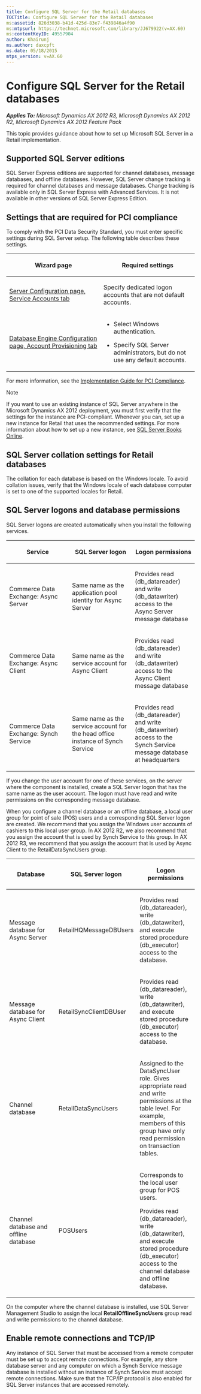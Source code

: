 ```yaml
---
title: Configure SQL Server for the Retail databases
TOCTitle: Configure SQL Server for the Retail databases
ms:assetid: 826d3038-b41d-425d-83e7-f439846a4f90
ms:mtpsurl: https://technet.microsoft.com/library/JJ679922(v=AX.60)
ms:contentKeyID: 49557904
author: Khairunj
ms.author: daxcpft
ms.date: 05/18/2015
mtps_version: v=AX.60
---
```


# Configure SQL Server for the Retail databases 


_**Applies To:** Microsoft Dynamics AX 2012 R3, Microsoft Dynamics AX 2012 R2, Microsoft Dynamics AX 2012 Feature Pack_

This topic provides guidance about how to set up Microsoft SQL Server in a Retail implementation.

## Supported SQL Server editions

SQL Server Express editions are supported for channel databases, message databases, and offline databases. However, SQL Server change tracking is required for channel databases and message databases. Change tracking is available only in SQL Server Express with Advanced Services. It is not available in other versions of SQL Server Express Edition.

## Settings that are required for PCI compliance

To comply with the PCI Data Security Standard, you must enter specific settings during SQL Server setup. The following table describes these settings.

<table>
<colgroup>
<col style="width: 50%" />
<col style="width: 50%" />
</colgroup>
<thead>
<tr class="header">
<th><p>Wizard page</p></th>
<th><p>Required settings</p></th>
</tr>
</thead>
<tbody>
<tr class="odd">
<td><p><a href="https://msdn.microsoft.com/library/cc281953.aspx">Server Configuration page, Service Accounts tab</a></p></td>
<td><p>Specify dedicated logon accounts that are not default accounts.</p></td>
</tr>
<tr class="even">
<td><p><a href="https://msdn.microsoft.com/library/cc281849.aspx">Database Engine Configuration page, Account Provisioning tab</a></p></td>
<td><ul>
<li><p>Select Windows authentication.</p></li>
<li><p>Specify SQL Server administrators, but do not use any default accounts.</p></li>
</ul></td>
</tr>
</tbody>
</table>


For more information, see the [Implementation Guide for PCI Compliance](https://go.microsoft.com/fwlink/?linkid=237283).


> [!NOTE]
> <P>If you want to use an existing instance of SQL Server anywhere in the Microsoft Dynamics AX 2012 deployment, you must first verify that the settings for the instance are PCI-compliant. Whenever you can, set up a new instance for Retail that uses the recommended settings. For more information about how to set up a new instance, see <A href="https://msdn.microsoft.com/library/ms130214.aspx">SQL&nbsp;Server Books Online</A>.</P>



## SQL Server collation settings for Retail databases

The collation for each database is based on the Windows locale. To avoid collation issues, verify that the Windows locale of each database computer is set to one of the supported locales for Retail.

## SQL Server logons and database permissions

SQL Server logons are created automatically when you install the following services.

<table>
<colgroup>
<col style="width: 33%" />
<col style="width: 33%" />
<col style="width: 33%" />
</colgroup>
<thead>
<tr class="header">
<th><p>Service</p></th>
<th><p>SQL Server logon</p></th>
<th><p>Logon permissions</p></th>
</tr>
</thead>
<tbody>
<tr class="odd">
<td><p>Commerce Data Exchange: Async Server</p></td>
<td><p>Same name as the application pool identity for Async Server</p></td>
<td><p>Provides read (db_datareader) and write (db_datawriter) access to the Async Server message database</p></td>
</tr>
<tr class="even">
<td><p>Commerce Data Exchange: Async Client</p></td>
<td><p>Same name as the service account for Async Client</p></td>
<td><p>Provides read (db_datareader) and write (db_datawriter) access to the Async Client message database</p></td>
</tr>
<tr class="odd">
<td><p>Commerce Data Exchange: Synch Service</p></td>
<td><p>Same name as the service account for the head office instance of Synch Service</p></td>
<td><p>Provides read (db_datareader) and write (db_datawriter) access to the Synch Service message database at headquarters</p></td>
</tr>
</tbody>
</table>


If you change the user account for one of these services, on the server where the component is installed, create a SQL Server logon that has the same name as the user account. The logon must have read and write permissions on the corresponding message database.

When you configure a channel database or an offline database, a local user group for point of sale (POS) users and a corresponding SQL Server logon are created. We recommend that you assign the Windows user accounts of cashiers to this local user group. In AX 2012 R2, we also recommend that you assign the account that is used by Synch Service to this group. In AX 2012 R3, we recommend that you assign the account that is used by Async Client to the RetailDataSyncUsers group.

<table>
<colgroup>
<col style="width: 33%" />
<col style="width: 33%" />
<col style="width: 33%" />
</colgroup>
<thead>
<tr class="header">
<th><p>Database</p></th>
<th><p>SQL Server logon</p></th>
<th><p>Logon permissions</p></th>
</tr>
</thead>
<tbody>
<tr class="odd">
<td><p>Message database for Async Server</p></td>
<td><p>RetailHQMessageDBUsers</p></td>
<td><p>Provides read (db_datareader), write (db_datawriter), and execute stored procedure (db_executor) access to the database.</p></td>
</tr>
<tr class="even">
<td><p>Message database for Async Client</p></td>
<td><p>RetailSyncClientDBUser</p></td>
<td><p>Provides read (db_datareader), write (db_datawriter), and execute stored procedure (db_executor) access to the database.</p></td>
</tr>
<tr class="odd">
<td><p>Channel database</p></td>
<td><p>RetailDataSyncUsers</p></td>
<td><p>Assigned to the DataSyncUser role. Gives appropriate read and write permissions at the table level. For example, members of this group have only read permission on transaction tables.</p></td>
</tr>
<tr class="even">
<td><p>Channel database and offline database</p></td>
<td><p>POSUsers</p></td>
<td><p>Corresponds to the local user group for POS users.</p>
<p>Provides read (db_datareader), write (db_datawriter), and execute stored procedure (db_executor) access to the channel database and offline database.</p></td>
</tr>
</tbody>
</table>


On the computer where the channel database is installed, use SQL Server Management Studio to assign the local **RetailOfflineSyncUsers** group read and write permissions to the channel database.

## Enable remote connections and TCP/IP

Any instance of SQL Server that must be accessed from a remote computer must be set up to accept remote connections. For example, any store database server and any computer on which a Synch Service message database is installed without an instance of Synch Service must accept remote connections. Make sure that the TCP/IP protocol is also enabled for SQL Server instances that are accessed remotely.

  


